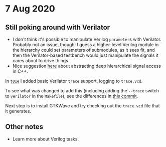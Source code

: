 # 7 Aug 2020

## Still poking around with Verilator

*   I don't think it's possible to manipulate Verilog `parameter`s with Verilator. Probably not an issue, though: I guess a higher-level Verilog module in the hierarchy could set parameters of submodules, as it sees fit, and then the Verilator-based testbench would just manipulate the signals it cares about to drive things.
*   Nice suggestion [here](https://www.embecosm.com/appnotes/ean6/html/ch06s02s04.html) about abstracting deep hierarchical signal access in C++.

In [`t01e`](https://github.com/algofoogle/sandpit/tree/master/fpga/verilator/test01/t01e) I added basic Verilator `trace` support, logging to `trace.vcd`.

To see what was changed to add this (including adding the `--trace` switch to `verilator` in the `Makefile`), see the differences in [this commit](https://github.com/algofoogle/sandpit/commit/f23d9678b2cff2838b4a361168fcae8d821b1386).

Next step is to install GTKWave and try checking out the `trace.vcd` file that it generates.


## Other notes

*   Learn more about Verilog tasks.
